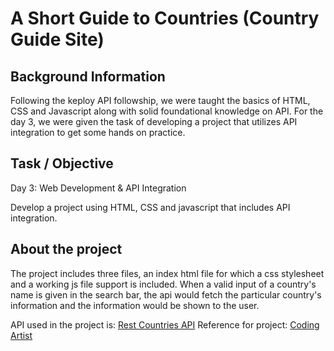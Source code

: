 # A Short Guide to Countries (Country Guide Site)

## Background Information

Following the keploy API followship, we were taught the basics of HTML, CSS and Javascript along with solid foundational knowledge on API. For the day 3, we were given the task of developing a project that utilizes API integration to get some hands on practice.

## Task / Objective

Day 3: Web Development & API Integration 

Develop a project using HTML, CSS and javascript that includes API integration.

## About the project

The project includes three files, an index html file for which a css stylesheet and a working js file support is included. When a valid input of a country's name is given in the search bar, the api would fetch the particular country's information and the information would be shown to the user.

API used in the project is: [Rest Countries API](https://restcountries.com/)
Reference for project: [Coding Artist](https://www.youtube.com/watch?v=QDCmQHO8F8Q&t=936s)